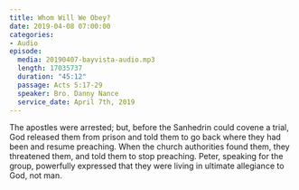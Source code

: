 ```yaml
---
title: Whom Will We Obey?
date: 2019-04-08 07:00:00
categories:
- Audio
episode:
  media: 20190407-bayvista-audio.mp3
  length: 17035737
  duration: "45:12"
  passage: Acts 5:17-29
  speaker: Bro. Danny Nance
  service_date: April 7th, 2019
---
```

The apostles were arrested; but, before the Sanhedrin could covene a trial, God released them from prison and told them to go back where they had been and resume preaching. When the church authorities found them, they threatened them, and told them to stop preaching. Peter, speaking for the group, powerfully expressed that they were living in ultimate allegiance to God, not man.